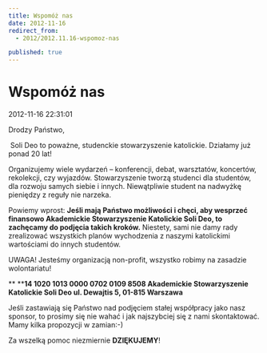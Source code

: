 ```yaml
---
title: Wspomóż nas
date: 2012-11-16
redirect_from: 
  - 2012/2012.11.16-wspomoz-nas

published: true
---
```




# Wspomóż nas

<time>2012-11-16 22:31:01</time>


Drodzy Państwo,
 
&nbsp;Soli Deo to poważne, studenckie stowarzyszenie katolickie. Działamy już ponad 20 lat!


Organizujemy wiele wydarzeń – konferencji, debat, warsztatów, koncertów, rekolekcji, czy wyjazdów. Stowarzyszenie tworzą studenci dla studentów, dla rozwoju samych siebie i innych. Niewątpliwie student na nadwyżkę pieniędzy z reguły nie narzeka.
 
 Powiemy wprost:
 **Jeśli mają Państwo możliwości i chęci, aby wesprzeć finansowo Akademickie Stowarzyszenie Katolickie Soli Deo, to zachęcamy do podjęcia takich kroków.** Niestety, sami nie damy rady zrealizować wszystkich planów wychodzenia z naszymi katolickimi wartościami do innych studentów.
 
 UWAGA! Jesteśmy organizacją non-profit, wszystko robimy na zasadzie wolontariatu!
 
 **
****14 1020 1013 0000 0702 0109 8508
 Akademickie Stowarzyszenie Katolickie Soli Deo
 ul. Dewajtis 5, 01-815 Warszawa**
 
 
Jeśli zastawiają się Państwo nad podjęciem stałej współpracy&nbsp;jako nasz sponsor, to prosimy się nie wahać i jak najszybciej się z nami skontaktować. Mamy kilka propozycji w zamian:-)
 
 Za wszelką pomoc niezmiernie **DZIĘKUJEMY**!


<!--{{json:{"created_date":"2012-11-16 22:31:01","publish_down":"0000-00-00 00:00:00","id":"1144"}}}-->